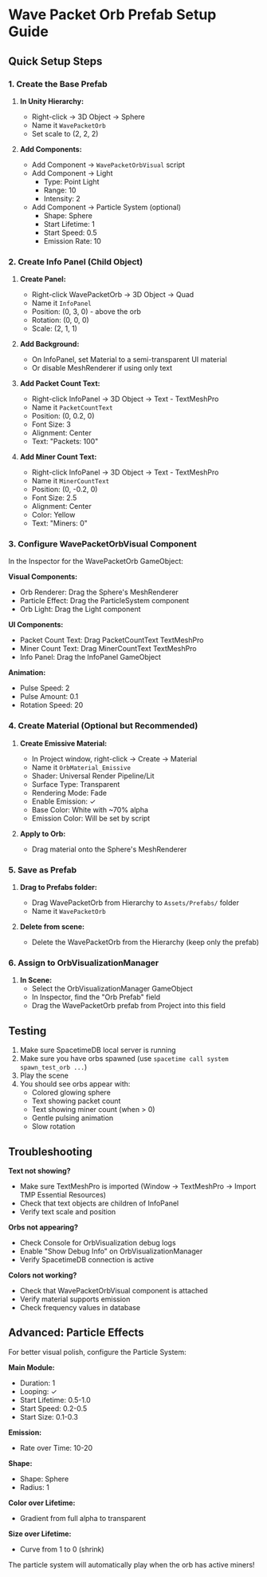# Wave Packet Orb Prefab Setup Guide

## Quick Setup Steps

### 1. Create the Base Prefab

1. **In Unity Hierarchy:**
   - Right-click → 3D Object → Sphere
   - Name it `WavePacketOrb`
   - Set scale to (2, 2, 2)

2. **Add Components:**
   - Add Component → `WavePacketOrbVisual` script
   - Add Component → Light
     - Type: Point Light
     - Range: 10
     - Intensity: 2
   - Add Component → Particle System (optional)
     - Shape: Sphere
     - Start Lifetime: 1
     - Start Speed: 0.5
     - Emission Rate: 10

### 2. Create Info Panel (Child Object)

1. **Create Panel:**
   - Right-click WavePacketOrb → 3D Object → Quad
   - Name it `InfoPanel`
   - Position: (0, 3, 0) - above the orb
   - Rotation: (0, 0, 0)
   - Scale: (2, 1, 1)

2. **Add Background:**
   - On InfoPanel, set Material to a semi-transparent UI material
   - Or disable MeshRenderer if using only text

3. **Add Packet Count Text:**
   - Right-click InfoPanel → 3D Object → Text - TextMeshPro
   - Name it `PacketCountText`
   - Position: (0, 0.2, 0)
   - Font Size: 3
   - Alignment: Center
   - Text: "Packets: 100"

4. **Add Miner Count Text:**
   - Right-click InfoPanel → 3D Object → Text - TextMeshPro
   - Name it `MinerCountText`
   - Position: (0, -0.2, 0)
   - Font Size: 2.5
   - Alignment: Center
   - Color: Yellow
   - Text: "Miners: 0"

### 3. Configure WavePacketOrbVisual Component

In the Inspector for the WavePacketOrb GameObject:

**Visual Components:**
- Orb Renderer: Drag the Sphere's MeshRenderer
- Particle Effect: Drag the ParticleSystem component
- Orb Light: Drag the Light component

**UI Components:**
- Packet Count Text: Drag PacketCountText TextMeshPro
- Miner Count Text: Drag MinerCountText TextMeshPro
- Info Panel: Drag the InfoPanel GameObject

**Animation:**
- Pulse Speed: 2
- Pulse Amount: 0.1
- Rotation Speed: 20

### 4. Create Material (Optional but Recommended)

1. **Create Emissive Material:**
   - In Project window, right-click → Create → Material
   - Name it `OrbMaterial_Emissive`
   - Shader: Universal Render Pipeline/Lit
   - Surface Type: Transparent
   - Rendering Mode: Fade
   - Enable Emission: ✓
   - Base Color: White with ~70% alpha
   - Emission Color: Will be set by script

2. **Apply to Orb:**
   - Drag material onto the Sphere's MeshRenderer

### 5. Save as Prefab

1. **Drag to Prefabs folder:**
   - Drag WavePacketOrb from Hierarchy to `Assets/Prefabs/` folder
   - Name it `WavePacketOrb`

2. **Delete from scene:**
   - Delete the WavePacketOrb from the Hierarchy (keep only the prefab)

### 6. Assign to OrbVisualizationManager

1. **In Scene:**
   - Select the OrbVisualizationManager GameObject
   - In Inspector, find the "Orb Prefab" field
   - Drag the WavePacketOrb prefab from Project into this field

## Testing

1. Make sure SpacetimeDB local server is running
2. Make sure you have orbs spawned (use `spacetime call system spawn_test_orb ...`)
3. Play the scene
4. You should see orbs appear with:
   - Colored glowing sphere
   - Text showing packet count
   - Text showing miner count (when > 0)
   - Gentle pulsing animation
   - Slow rotation

## Troubleshooting

**Text not showing?**
- Make sure TextMeshPro is imported (Window → TextMeshPro → Import TMP Essential Resources)
- Check that text objects are children of InfoPanel
- Verify text scale and position

**Orbs not appearing?**
- Check Console for OrbVisualization debug logs
- Enable "Show Debug Info" on OrbVisualizationManager
- Verify SpacetimeDB connection is active

**Colors not working?**
- Check that WavePacketOrbVisual component is attached
- Verify material supports emission
- Check frequency values in database

## Advanced: Particle Effects

For better visual polish, configure the Particle System:

**Main Module:**
- Duration: 1
- Looping: ✓
- Start Lifetime: 0.5-1.0
- Start Speed: 0.2-0.5
- Start Size: 0.1-0.3

**Emission:**
- Rate over Time: 10-20

**Shape:**
- Shape: Sphere
- Radius: 1

**Color over Lifetime:**
- Gradient from full alpha to transparent

**Size over Lifetime:**
- Curve from 1 to 0 (shrink)

The particle system will automatically play when the orb has active miners!